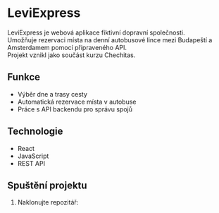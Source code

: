 # LeviExpress
LeviExpress je webová aplikace fiktivní dopravní společnosti.  
Umožňuje rezervaci místa na denní autobusové lince mezi Budapeští a Amsterdamem pomocí připraveného API.  
Projekt vznikl jako součást kurzu Chechitas.

## Funkce
- Výběr dne a trasy cesty  
- Automatická rezervace místa v autobuse  
- Práce s API backendu pro správu spojů

## Technologie
- React  
- JavaScript  
- REST API

##  Spuštění projektu
1. Naklonujte repozitář:

